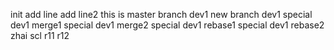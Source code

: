 init
add line
add line2
this is master
branch dev1
new branch dev1
special dev1 merge1
special dev1 merge2
special dev1 rebase1
special dev1 rebase2
zhai
scl
r11
r12

